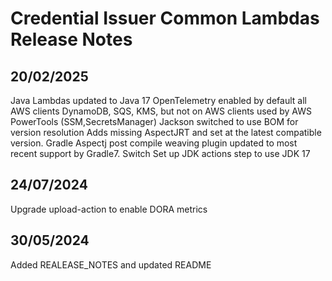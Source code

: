 # Credential Issuer Common Lambdas Release Notes

## 20/02/2025

Java Lambdas updated to Java 17
OpenTelemetry enabled by default all AWS clients DynamoDB, SQS, KMS, but not on AWS clients used by AWS PowerTools (SSM,SecretsManager)
Jackson switched to use BOM for version resolution
Adds missing AspectJRT and set at the latest compatible version.
Gradle Aspectj post compile weaving plugin updated to most recent support by Gradle7.
Switch Set up JDK actions step to use JDK 17

## 24/07/2024

Upgrade upload-action to enable DORA metrics

## 30/05/2024

Added REALEASE_NOTES and updated README